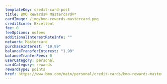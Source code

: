 ```yaml
---
templateKey: credit-card-post
title: BMO Rewards® Mastercard®*
cardImage: /img/bmo-rewards-mastercard.png
creditScore: Excellent
fee: 0
feeOptions: nofees
additionalInterestRateInfo: ""
network: Mastercard
purchaseInterest: "19.99"
balanceTransferInterest: "1.99"
balanceTranferFees: 0
userCategory: personal
cardCategory: rewards
rewardType: points
href: https://www.bmo.com/main/personal/credit-cards/bmo-rewards-mastercard/
---
```


